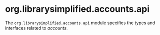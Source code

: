org.librarysimplified.accounts.api
===

The `org.librarysimplified.accounts.api` module specifies the types
and interfaces related to _accounts_.

